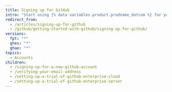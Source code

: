 ```yaml
---
title: Signing up for GitHub
intro: "Start using {% data variables.product.prodname_dotcom %} for yourself or your team."
redirect_from:
  - /articles/signing-up-for-github
  - /github/getting-started-with-github/signing-up-for-github/
versions:
  fpt: "*"
  ghes: "*"
  ghae: "*"
topics:
  - Accounts
children:
  - /signing-up-for-a-new-github-account
  - /verifying-your-email-address
  - /setting-up-a-trial-of-github-enterprise-cloud
  - /setting-up-a-trial-of-github-enterprise-server
---
```

